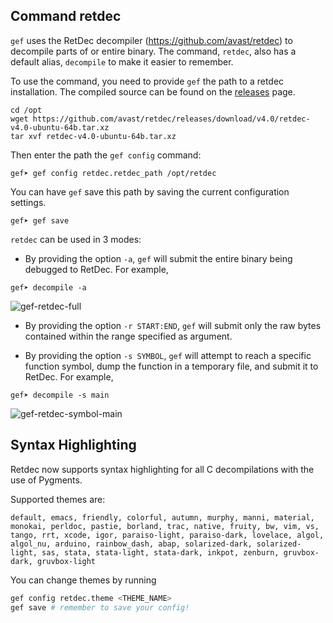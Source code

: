 ## Command retdec ##

`gef` uses the RetDec decompiler (https://github.com/avast/retdec)
to decompile parts of or entire binary. The command, `retdec`, also has a
default alias, `decompile` to make it easier to remember.

To use the command, you need to provide `gef` the path to a retdec installation. The compiled source can be found on the [releases](https://github.com/avast/retdec/releases) page. 

```
cd /opt
wget https://github.com/avast/retdec/releases/download/v4.0/retdec-v4.0-ubuntu-64b.tar.xz
tar xvf retdec-v4.0-ubuntu-64b.tar.xz
```

Then enter the path the `gef config` command:

```
gef➤ gef config retdec.retdec_path /opt/retdec
```

You can have `gef` save this path by saving the current configuration settings.

```
gef➤ gef save
```

`retdec` can be used in 3 modes:

   * By providing the option `-a`, `gef` will submit the entire binary being
     debugged to RetDec. For example,
```
gef➤ decompile -a
```
![gef-retdec-full](https://i.imgur.com/58VSHt0.png)

   * By providing the option `-r START:END`, `gef` will submit only the raw
     bytes contained within the range specified as argument.

   * By providing the option `-s SYMBOL`, `gef` will attempt to reach a specific
     function symbol, dump the function in a temporary file, and submit it to
     RetDec. For example,
```
gef➤ decompile -s main
```
![gef-retdec-symbol-main](https://i.imgur.com/QXaTqyM.png)


## Syntax Highlighting

Retdec now supports syntax highlighting for all C decompilations with the use of Pygments.

Supported themes are: 
```
default, emacs, friendly, colorful, autumn, murphy, manni, material, monokai, perldoc, pastie, borland, trac, native, fruity, bw, vim, vs, tango, rrt, xcode, igor, paraiso-light, paraiso-dark, lovelace, algol, algol_nu, arduino, rainbow_dash, abap, solarized-dark, solarized-light, sas, stata, stata-light, stata-dark, inkpot, zenburn, gruvbox-dark, gruvbox-light
```

You can change themes by running
```py
gef config retdec.theme <THEME_NAME>
gef save # remember to save your config!
```
